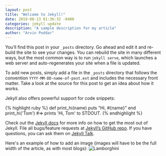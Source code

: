 ```yaml
---
layout: post
title: "Welcome to Jekyll!"
date: 2019-08-13 01:36:32 -0400
categories: jekyll update
description: "A sample description for my article"
author: "Arvin Poddar"
---
```


You’ll find this post in your `_posts` directory. Go ahead and edit it and re-build the site to see your changes. You can rebuild the site in many different ways, but the most common way is to run `jekyll serve`, which launches a web server and auto-regenerates your site when a file is updated.

To add new posts, simply add a file in the `_posts` directory that follows the convention `YYYY-MM-DD-name-of-post.ext` and includes the necessary front matter. Take a look at the source for this post to get an idea about how it works.

Jekyll also offers powerful support for code snippets:

{% highlight ruby %}
def print_hi(name)
puts "Hi, #{name}"
end
print_hi('Tom')
#=> prints 'Hi, Tom' to STDOUT.
{% endhighlight %}

Check out the [Jekyll docs][jekyll-docs] for more info on how to get the most out of Jekyll. File all bugs/feature requests at [Jekyll’s GitHub repo][jekyll-gh]. If you have questions, you can ask them on [Jekyll Talk][jekyll-talk].

Here's an example of how to add an image (images will have to be the full width of the article, as with most blogs):
![Lamborghini](https://www.lamborghini.com/sites/it-en/files/DAM/lamborghini/model/huracan/Evo/car-configurator.jpg)

[jekyll-docs]: https://jekyllrb.com/docs/home
[jekyll-gh]: https://github.com/jekyll/jekyll
[jekyll-talk]: https://talk.jekyllrb.com/
